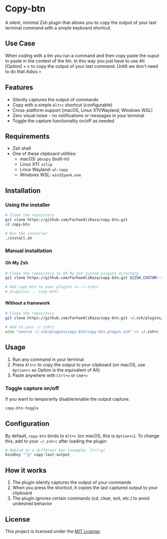 # Copy-btn

A silent, minimal Zsh plugin that allows you to copy the output of your last terminal command with a simple keyboard shortcut.

## Use Case
When coding with a llm you run a command and then copy paste the ouput to paste in the context of the llm. In this way you just have to use Alt [Option] + c to copy the output of your last command. Untill we don't need to do that  Adios 💀

## Features

- Silently captures the output of commands
- Copy with a simple `Alt+c` shortcut (configurable)
- Cross-platform support (macOS, Linux X11/Wayland, Windows WSL)
- Zero visual noise - no notifications or messages in your terminal
- Toggle the capture functionality on/off as needed

## Requirements

- Zsh shell
- One of these clipboard utilities:
  - macOS: `pbcopy` (built-in)
  - Linux X11: `xclip`
  - Linux Wayland: `wl-copy`
  - Windows WSL: `win32yank.exe`

## Installation

### Using the installer

```bash
# Clone the repository
git clone https://github.com/FarhanAliRaza/copy-btn.git
cd copy-btn

# Run the installer
./install.sh
```

### Manual installation

#### Oh My Zsh

```bash
# Clone the repository to Oh My Zsh custom plugins directory
git clone https://github.com/FarhanAliRaza/copy-btn.git ${ZSH_CUSTOM:-~/.oh-my-zsh/custom}/plugins/copy-btn

# Add copy-btn to your plugins in ~/.zshrc
# plugins=(... copy-btn)
```

#### Without a framework

```bash
# Clone the repository
git clone https://github.com/FarhanAliRaza/copy-btn.git ~/.zsh/plugins/copy-btn

# Add to your ~/.zshrc
echo "source ~/.zsh/plugins/copy-btn/copy-btn.plugin.zsh" >> ~/.zshrc
```

## Usage

1. Run any command in your terminal
2. Press `Alt+c` to copy the output to your clipboard (on macOS, use `Option+c` as Option is the equivalent of Alt)
3. Paste anywhere with `Ctrl+v` or `Cmd+v`

### Toggle capture on/off

If you want to temporarily disable/enable the output capture:

```bash
copy-btn-toggle
```

## Configuration

By default, `copy-btn` binds to `Alt+c` (on macOS, this is `Option+c`). To change this, add to your `~/.zshrc` after loading the plugin:

```bash
# Rebind to a different key (example: Ctrl+g)
bindkey "^g" copy-last-output
```

## How it works

1. The plugin silently captures the output of your commands
2. When you press the shortcut, it copies the last captured output to your clipboard
3. The plugin ignores certain commands (cd, clear, exit, etc.) to avoid undesired behavior

## License

This project is licensed under the [MIT License](LICENSE).
